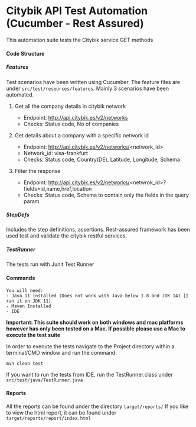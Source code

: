 Citybik API Test Automation (Cucumber - Rest Assured) 
========================================
This automation suite tests the Citybik service GET methods

#### Code Structure
##### Features
Test scenarios have been written using Cucumber.
The feature files are under `src/test/resources/features`. 
Mainly 3 scenarios have been automated. 
1. Get all the company details in citybik network
   - Endpoint: http://api.citybik.es/v2/networks
   - Checks: Status code, No of companies

2. Get details about a company with a specific network id
    - Endpoint: http://api.citybik.es/v2/networks/<network_id>
    - Network_id: visa-frankfurt
    - Checks: Status code, Country(DE), Latitude, Longitude, Schema  
    
3. Filter the response
    - Endpoint: http://api.citybik.es/v2/networks/<netwrok_id>?fields=id,name,href,location
    - Checks: Status code, Schema to contain only the fields in the query param

##### StepDefs
Includes the step definitions, assertions. 
Rest-assured framework has been used test and validate the citybik restful services.

##### TestRunner
The tests run with Junit Test Runner

#### Commands
```
You will need:
- Java 11 installed (Does not work with Java below 1.8 and JDK 14) [I ran it on JDK 11]
- Maven Installed 
- IDE
```
**Important: This suite should work on both windows and mac platforms however has only been tested on a Mac. 
If possible please use a Mac to execute the test suite**

In order to execute the tests navigate to the Project directory within a terminal/CMD window and 
run the command: 

```mvn clean test```

If you want to run the tests from IDE, run the TestRunner.class under `src/test/java/TestRunner.java`

#### Reports
All the reports  can be found under the directory `target/reports/`
If you like to view the html report, it can be found under `target/reports/report/index.html`



